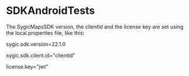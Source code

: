 # SDKAndroidTests

The SygicMapsSDK version, the clientId and the license key are set using the local.properties file, like this: 

sygic.sdk.version=22.1.0

sygic.sdk.client.id="clientId"

license.key="jwt"
